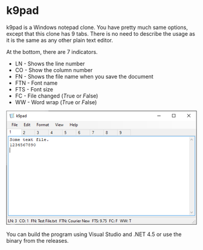 # k9pad

k9pad is a Windows notepad clone. You have pretty much same options, except that this clone has 9 tabs. 
There is no need to describe the usage as it is the same as any other plain text editor. 

At the bottom, there are 7 indicators.

* LN - Shows the line number
* CO - Show the column number
* FN - Shows the file name when you save the document
* FTN - Font name
* FTS - Font size
* FC - File changed (*T*rue or *F*alse)
* WW - Word wrap (*T*rue or *F*alse)

![k9pad](k9pad.png)

You can build the program using Visual Studio and .NET 4.5 or use the binary from the releases.